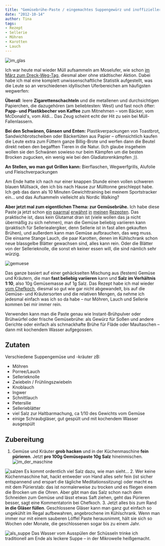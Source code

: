 ```yaml
---
title: "Gemüsebrühe-Paste / eingemachtes Suppengewürz und inoffizieller Dreckwegtag"
date: "2012-10-14" 
author: Tina
tags:
- Rezept
- Sellerie
- Möhren
- Karotten
- Lauch
---
```


![im_glas](images/im_glas.jpg)

Ich war heute mal wieder Müll aufsammeln am Moselufer, wie schon [im März zum Dreck-Weg-Tag](/posts/2012/03/dreck-weg-2/ "Dreck weg 2"), diesmal aber ohne städtischer Aktion. Dabei habe ich mal eine komplett unwissenschaftliche Statistik aufgestellt, was die Leute so an verschiedenen idyllischen Uferbereichen am häufigsten wegwerfen:

**Überall**: leere **Zigarettenschachteln** und die metallenen und durchsichtigen Papierchen, die dazugehören (am beliebtesten: West) und fast noch öfter: **Papp- und Plastikbecher von Kaffee** zum Mitnehmen – vom Bäcker, vom McDonald's, vom Aldi... Das Zeug scheint echt der Hit zu sein bei Müll-Fallenlassern.

**Bei den Schwänen, Gänsen und Enten:** Plastikverpackungen von Toastbrot, Sandwichbrotscheiben oder Bäckertüten aus Papier – offensichtlich kaufen die Leute extra zum Füttern ganze Billig-Brote und werfen dann die Beutel direkt neben den begafften Tieren in die Natur. (Ich glaube insgeheim wollen sie den Schwänen sowieso nur beim Kämpfen um die besten Brocken zugucken, ein wenig wie bei den Gladiatorenkämpfen ;)).

**An Stellen, wo man gut Grillen kann:** Bierflaschen, Wegwerfgrills, Alufolie und Fleischverpackungen

Am Ende hatte ich nach nur einer knappen Stunde einen vollen schweren blauen Müllsack, den ich bis nach Hause zur Mülltonne geschleppt habe. Ich geb das dann als 10 Minuten Gewichttraining bei meinem Sportstracker ein... und das Aufsammeln vielleicht als Nordic Walking?

**Aber jetzt mal zum eigentlichen Thema: zur Gemüsebrühe.** Ich habe diese Paste ja jetzt schon [ein](/posts/2012/08/09/gebratener-brokkoli-mit-altromischem-moretum-dipp/) [paarmal](/posts/2012/04/fenchelbolognese/) [erwähnt](/posts/2012/04/2grune-buchstabensuppe/) [in](/posts/2012/07/brokkoli-honig-tofu-mit-reis/) [meinen](/posts/2012/07/vegetarischer-gulasch-mit-seitan-oder-extrudierten-sojaproteinwurfeln/) [Rezepten](/posts/2012/07/brokkolisuppe-mit-kase-und-geriebenen-kartoffeln/). Das praktische ist, dass kein Glutamat dran ist (viele wollen das ja nicht übermäßig zu sich nehmen), man die Gemüse beliebig variieren kann (praktisch für Selleriealergiker, denn Sellerie ist in fast allen gekauften Brühen), und außerdem kann man Gemüse aufbrauchen, das weg muss. Die einsame Stange Lauch, die paar Karotten, denen im Kühlschrank schon neue blassgelbe Blätter gewachsen sind, alles kann rein. Oder die Blätter von der Sellerieknolle, die sonst eh keiner essen will, die sind nämlich sehr würzig.

![gemuese](images/gemuese.jpg)

Das ganze basiert auf einer gehäckselten Mischung aus (festem) Gemüse und Kräutern, die man **fast beliebig variieren** kann und **Salz im Verhältnis 1:10**, also 10g Gemüsemasse auf 1g Salz. Das Rezept habe ich mal wieder [vom Chefkoch](http://www.chefkoch.de/rezepte/1234331228376365/1-A-Suppengewuerz.html "1-A-Suppengewürz bei Chefkoch"), diesmal so gut wie gar nicht abgewandelt, bis auf die Gemüse- und Kräutersorten und die relativen Mengen, da nehme ich jedesmal einfach was ich so da habe – nur Möhren, Lauch und Sellerie kommen bei mir immer rein.

Verwenden kann man die Paste genau wie Instant-Brühpulver oder Brühwürfel oder frische Gemüsebrühe: als Gewürz für Soßen und andere Gerichte oder einfach als schmackhafte Brühe für Fläde oder Maultaschen – dann mit kochendem Wasser aufgegossen.

## Zutaten

Verschiedene Suppengemüse und -kräuter zB:

- Möhren
- Porree/Lauch
- Sellerieknolle
- Zwiebeln / Frühlingszwiebeln
- Knoblauch
- Ingwer
- Schnittlauch
- Petersilie
- Sellerieblätter
- viel Salz zur Haltbarmachung, ca 1/10 des Gewichts vom Gemüse
- einige Schraubgläser, gut gespült und mit kochendem Wasser ausgespült

## Zubereitung

1. Gemüse und Kräuter **grob hacken** und in der Küchenmaschine **fein pürieren**. Jetzt **pro 100g Gemüsepaste 10g Salz** hineinmischen. ![im_der_maschine](images/im_der_maschine.jpg)
    
![salzen](images/salzen.jpg) 
Es kommt ordentlich viel Salz dazu, wie man sieht...
2. Wer keine Küchenmaschine hat, hackt entweder von Hand alles sehr fein (ist sicher entspannend und erspart die tägliche Meditationssitzung) oder macht es mit dem Pürierstab: das ist normalerweise zu trocken und es fliegen einem die Brocken um die Ohren. Aber gibt man das Salz schon nach dem Schneiden zum Gemüse und lässt etwas Saft ziehen, geht das Pürieren besser, sagt eine Kommentatorin bei Chefkoch.
3. Jetzt alles bis zum Rand **in die Gläser füllen**. Geschlossene Gläser kann man ganz gut einfach so ungekühlt im Regal aufbewahren, angebrochene im Kühlschrank. Wenn man immer nur mit einem sauberen Löffel Paste herausnimmt, hält sie sich so Wochen oder Monate, die geschlossenen sogar bis zu einem Jahr.

![als_suppe](images/als_suppe.jpg) 
Das Wasser vom Ausspülen der Schüsseln trinke ich traditionell am Ende als leckere Suppe – in der Mikrowelle heißgemacht.

